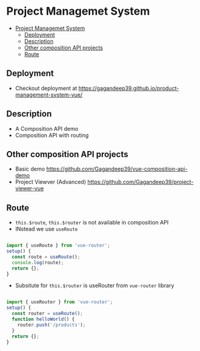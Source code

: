# Project Managemet System

- [Project Managemet System](#project-managemet-system)
  - [Deployment](#deployment)
  - [Description](#description)
  - [Other composition API projects](#other-composition-api-projects)
  - [Route](#route)

## Deployment

- Checkout deployment at <https://gagandeep39.github.io/product-management-system-vue/>

## Description

- A Composition API demo
- Composition API with routing

## Other composition API projects

- Basic demo <https://github.com/Gagandeep39/vue-composition-api-demo>
- Project Viewver (Advanced) <https://github.com/Gagandeep39/project-viewer-vue>

## Route

- `this.$route`, `this.$router` is not available in composition API
- INstead we use `useRoute`

```js

import { useRoute } from 'vue-router';
setup() {
  const route = useRoute();
  console.log(route);
  return {};
}
```

- Subsitute for `this.$router` is useRouter from `vue-router` library

```js

import { useRouter } from 'vue-router';
setup() {
  const router = useRoute();
  function helloWorld() {
    router.push('/products');
  }
  return {};
}
```
